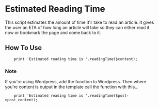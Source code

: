 Estimated Reading Time
======================

This script estimates the amount of time it'll take to read an article.  It gives the user an ETA of how long an article will take so they can either read it now or bookmark the page and come back to it.


## How To Use
```
	print 'Estimated reading time is '.readingTime($content);
```


### Note

If you're using Wordpress, add the function to Wordpress.  Then where you're content is output in the template call the function with this...
```
	print 'Estimated reading time is '.readingTime($post->post_content);
```